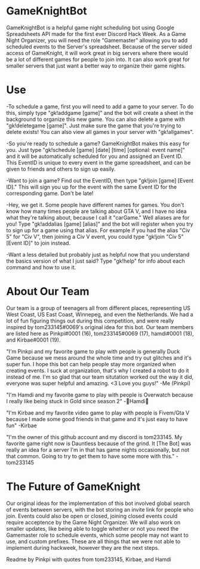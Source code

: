 # GameKnightBot
GameKnightBot is a helpful game night scheduling bot using Google Spreadsheets API made for the first ever Discord Hack Week. As a Game Night Organizer, you will need the role "Gamemaster" allowing you to add scheduled events to the Server's spreadsheet. Because of the server sided access of GameKnight, it will work great in big servers where there would be a lot of different games for people to join into. It can also work great for smaller servers that just want a better way to organize their game nights.

# Use
-To schedule a game, first you will need to add a game to your server. To do this, simply type "gk!addgame [game]" and the bot will create a sheet in the background to organize this new game. You can also delete a game with "gk!deletegame [game]". Just make sure the game that you're trying to delete exists! You can also view all games in your server with "gk!allgames".

-So you're ready to schedule a game? GameKnightBot makes this easy for you. Just type "gk!schedule [game] [date] [time] [optional: event name]" and it will be automatically scheduled for you and assigned an Event ID. This EventID is unique to every event in the game spreadsheet, and can be given to friends and others to sign up easily.

-Want to join a game? Find out the EventID, then type "gk!join [game] [Event ID]." This will sign you up for the event with the same Event ID for the corresponding game. Don't be late!

-Hey, we get it. Some people have different names for games. You don't know how many times people are talking about GTA V, and I have no idea what they're talking about, because I call it "carGame." Well aliases are for you! Type "gk!addalias [game] [alias]" and the bot will register when you try to sign up for a game using that alias. For example if you had the alias "Civ 5" for "Civ V", then joining a Civ V event, you could type "gk!join "Civ 5" [Event ID]" to join instead.

-Want a less detailed but probably just as helpful now that you understand the basics version of what I just said? Type "gk!help" for info about each command and how to use it.

# About Our Team

Our team is a group of teenagers all from different places, representing US West Coast, US East Coast, Winnepeg, and even the Netherlands. We had a lot of fun figuring things out during this competition, and were really inspired by tom233145#0069's original idea for this bot. Our team members are listed here as Pinkpi#0001 (16), tom233145#0069 (17), hamdi#0001 (18), and Kirbae#0001 (19).

"I'm Pinkpi and my favorite game to play with people is generally Duck Game because we mess around the whole time and try out glitches and it's super fun. I hope this bot can help people stay more organized when creating events. I suck at organization, that's why I created a robot to do it instead of me. I'm so glad that our team situtation worked out the way it did, everyone was super helpful and amazing. <3 Love you guys!" -Me (Pinkpi)

"I'm Hamdi and my favorite game to play with people is Overwatch because I really like being stuck in Gold since season 2" -🧂Hamdi🧂

"I'm Kirbae and my favorite video game to play with people is Fivem/Gta V because I made some good friends in that game and it's just easy to have fun" -Kirbae

"I'm the owner of this github account and my discord is tom233145. My favorite game right now is Dauntless because of the grind. It [The Bot] was really an idea for a server I'm in that has game nights occasionally, but not that common. Going to try to get them to have some more with this." -tom233145

# The Future of GameKnight

Our original ideas for the implementation of this bot involved global search of events between servers, with the bot storing an invite link for people who join. Events could also be open or closed, joining closed events could require acceptence by the Game Night Organizer. We will also work on smaller updates, like being able to toggle whether or not you need the Gamemaster role to schedule events, which some people may not want to use, and custom prefixes. These are all things that we were not able to implement during hackweek, however they are the next steps.

Readme by Pinkpi with quotes from tom233145, Kirbae, and Hamdi
